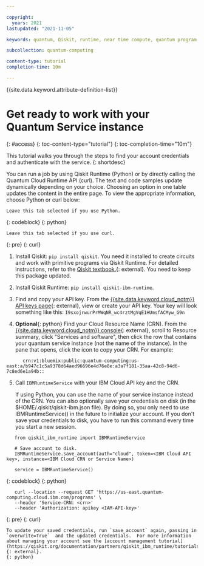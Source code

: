 ```yaml
---

copyright:
  years: 2021
lastupdated: "2021-11-05"

keywords: quantum, Qiskit, runtime, near time compute, quantum program

subcollection: quantum-computing

content-type: tutorial
completion-time: 10m

---
```


{{site.data.keyword.attribute-definition-list}}

# Get ready to work with your Quantum Service instance
{: #access}
{: toc-content-type="tutorial"}
{: toc-completion-time="10m"}

This tutorial walks you through the steps to find your account credentials and authenticate with the service.
{: shortdesc}

You can run a job by using Qiskit Runtime (Python) or by directly calling the Quantum Cloud Runtime API (curl).  The text and code samples update dynamically depending on your choice. Choosing an option in one table updates the content in the entire page. To view the appropriate information, choose Python or curl below:

```
Leave this tab selected if you use Python.
```
{: codeblock}
{: python}

```
Leave this tab selected if you use curl.
```
{: pre}
{: curl}

1. Install Qiskit: `pip install qiskit`. You need it installed to create circuits and work with primitive programs via Qiskit Runtime. For detailed instructions, refer to the [Qiskit textbook.](https://qiskit.org/textbook/ch-appendix/qiskit.html){: external}. You need to keep this package updated.

4. Install Qiskit Runtime: `pip install qiskit-ibm-runtime`.

1. Find and copy your API key. From the [{{site.data.keyword.cloud_notm}} API keys page](https://cloud.ibm.com/iam/apikeys){: external}, view or create your API key. Your key will look something like this: `I9sxojrwurPrMWqNR_wc4rztMgVqE1HUmsfACMyw_G9n`

3. **Optional**{: python} Find your Cloud Resource Name (CRN). From the [{{site.data.keyword.cloud_notm}} console](https://cloud.ibm.com){: external}, scroll to Resource summary, click "Services and software", then click the row that contains your quantum service instance (not the name of the instance). In the pane that opens, click the icon to copy your CRN. For example:

```text
      crn:v1:bluemix:public:quantum-computing:us-east:a/b947c1c5a9378d64aed96696e4d76e8e:a3a7f181-35aa-42c8-94d6-7c8ed6e1a94b::
```

5. Call  `IBMRuntimeService` with your IBM Cloud API key and the CRN.

   If using Python, you can use the name of your service instance instead of the CRN.  You can also optionally save your credentials on disk (in the $HOME/.qiskit/qiskit-ibm.json file). By doing so, you only need to use IBMRuntimeService() in the future to initialize your account. If you don't save your credentials to disk, you have to run this command every time you start a new session.

```
   from qiskit_ibm_runtime import IBMRuntimeService

   # Save account to disk.
   IBMRuntimeService.save_account(auth="cloud", token=<IBM Cloud API key>, instance=<IBM Cloud CRN or Service Name>)

   service = IBMRuntimeService()
```
   {: codeblock}
   {: python}

```
   curl --location --request GET 'https://us-east.quantum-computing.cloud.ibm.com/programs' \
   --header 'Service-CRN: <crn>'
   --header 'Authorization: apikey <IAM-API-key>'
```
   {: pre}
   {: curl}

    To update your saved credentials, run `save_account` again, passing in `overwrite=True`  and the updated credentials.  For more information about managing your account see the [account management tutorial](https://qiskit.org/documentation/partners/qiskit_ibm_runtime/tutorials/04_account_management.html){: external}.
    {: python}
